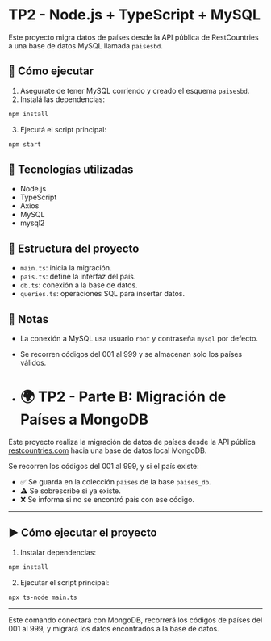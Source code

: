 # TP2 - Node.js + TypeScript + MySQL

Este proyecto migra datos de países desde la API pública de RestCountries a una base de datos MySQL llamada `paisesbd`.

## 🚀 Cómo ejecutar

1. Asegurate de tener MySQL corriendo y creado el esquema `paisesbd`.
2. Instalá las dependencias:

```bash
npm install
```

3. Ejecutá el script principal:

```bash
npm start
```

## 🧩 Tecnologías utilizadas

- Node.js
- TypeScript
- Axios
- MySQL
- mysql2

## 📂 Estructura del proyecto

- `main.ts`: inicia la migración.
- `pais.ts`: define la interfaz del país.
- `db.ts`: conexión a la base de datos.
- `queries.ts`: operaciones SQL para insertar datos.

## 📝 Notas

- La conexión a MySQL usa usuario `root` y contraseña `mysql` por defecto.
- Se recorren códigos del 001 al 999 y se almacenan solo los países válidos.

- # 🌍 TP2 - Parte B: Migración de Países a MongoDB

Este proyecto realiza la migración de datos de países desde la API pública [restcountries.com](https://restcountries.com/) hacia una base de datos local MongoDB.

Se recorren los códigos del 001 al 999, y si el país existe:

- ✅ Se guarda en la colección `paises` de la base `paises_db`.
- ⚠️ Se sobrescribe si ya existe.
- ❌ Se informa si no se encontró país con ese código.

---

## ▶️ Cómo ejecutar el proyecto

1. Instalar dependencias:

```bash
npm install
```

2. Ejecutar el script principal:

```bash
npx ts-node main.ts
```

---

Este comando conectará con MongoDB, recorrerá los códigos de países del 001 al 999, y migrará los datos encontrados a la base de datos.

